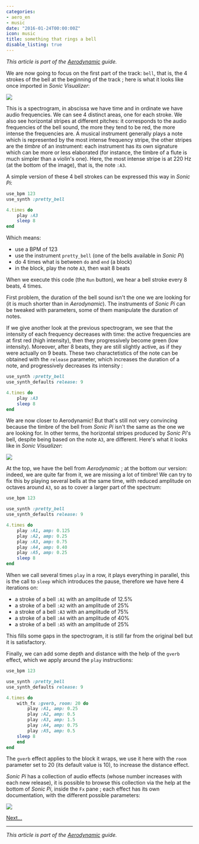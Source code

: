 ```yaml
---
categories:
- aero_en
- music
date: "2016-01-24T00:00:00Z"
icon: music
title: something that rings a bell
disable_listing: true
---
```


*This article is part of the <a href="/music/2016-01-21-aerodynamic-en">Aerodynamic</a> guide.*

We are now going to focus on the first part of the track: `bell`, that
is, the 4 strokes of the bell at the beginning of the track ; here is
what it looks like once imported in *Sonic Visualizer*:

<img data-action="zoom" src="/img/aerodynamic/cloche-sonic-visualizer-1.jpg" />

This is a spectrogram, in abscissa we have time and in ordinate we
have audio frequencies. We can see 4 distinct areas, one for each
stroke. We also see horizontal stripes at different pitches: it
corresponds to the audio frequencies of the bell sound, the more they
tend to be red, the more intense the frequencies are. A musical
instrument generally plays a note which is represented by the most
intense frequency stripe, the other stripes are the *timbre* of an
instrument: each instrument has its own signature which can be more or
less elaborated (for instance, the timbre of a flute is much simpler
than a violin's one). Here, the most intense stripe is at 220 Hz (at
the bottom of the image), that is, the note `:A3`.

A simple version of these 4 bell strokes can be expressed this way in
*Sonic Pi*:

```ruby
use_bpm 123
use_synth :pretty_bell

4.times do
    play :A3
    sleep 8
end
```

Which means:

* use a BPM of 123
* use the instrument `pretty_bell` (one of the bells available in *Sonic Pi*)
* do 4 times what is between `do` and `end` (a block)
* in the block, play the note `A3`, then wait 8 beats

When we execute this code (the `Run` button), we hear a bell stroke
every 8 beats, 4 times.

First problem, the duration of the bell sound isn't the one we are
looking for (it is much shorter than in *Aerodynamic*). The
instruments of *Sonic Pi* can be tweaked with parameters, some of them
manipulate the duration of notes.

If we give another look at the previous spectrogram, we see that the
intensity of each frequency decreases with time: the active
frequencies are at first red (high intensity), then they progressively
become green (low intensity). Moreover, after 8 beats, they are still
slightly active, as if they were actually on 9 beats. These two
charactetistics of the note can be obtained with the `release`
parameter, which increases the duration of a note, and progressively
decreases its intensity :

```ruby
use_synth :pretty_bell
use_synth_defaults release: 9

4.times do
    play :A3
    sleep 8
end
```

We are now closer to Aerodynamic! But that's still not very convincing
because the timbre of the bell from *Sonic Pi* isn't the same as the
one we are looking for. In other terms, the horizontal stripes
produced by *Sonic Pi*'s bell, despite being based on the note `A3`,
are different. Here's what it looks like in *Sonic Visualizer*:

<img src="/img/aerodynamic/cloche-sonic-visualizer-2.jpg" data-action="zoom" />

At the top, we have the bell from *Aerodynamic* ; at the bottom our
version: indeed, we are quite far from it, we are missing a lot of
timbre! We can try to fix this by playing several bells at the same
time, with reduced amplitude on octaves around `A3`, so as to cover a
larger part of the spectrum:

```ruby
use_bpm 123

use_synth :pretty_bell
use_synth_defaults release: 9

4.times do
    play :A1, amp: 0.125
    play :A2, amp: 0.25
    play :A3, amp: 0.75
    play :A4, amp: 0.40
    play :A5, amp: 0.25
    sleep 8
end
```

When we call several times `play` in a row, it plays everything in
parallel, this is the call to `sleep` which introduces the pause,
therefore we have here 4 iterations on:

* a stroke of a bell `:A1` with an amplitude of 12.5%
* a stroke of a bell `:A2` with an amplitude of 25%
* a stroke of a bell `:A3` with an amplitude of 75%
* a stroke of a bell `:A4` with an amplitude of 40%
* a stroke of a bell `:A5` with an amplitude of 25%

This fills some gaps in the spectrogram, it is still far from the
original bell but it is satisfactory.

Finally, we can add some depth and distance with the help of the
`gverb` effect, which we apply around the `play` instructions:

```ruby
use_bpm 123

use_synth :pretty_bell
use_synth_defaults release: 9

4.times do
    with_fx :gverb, room: 20 do
        play :A1, amp: 0.25
    	play :A2, amp: 0.5
        play :A3, amp: 1.5
        play :A4, amp: 0.75
        play :A5, amp: 0.5
 	sleep 8
    end
end
```

The `gverb` effect applies to the block it wraps, we use it here with
the `room` parameter set to 20 (its default value is 10), to increase
the distance effect.

*Sonic Pi* has a collection of audio effects (whose number increases
with each new release), it is possible to browse this collection via
the help at the bottom of *Sonic Pi*, inside the `Fx` pane ; each
effect has its own documentation, with the different possible
parameters:

<img src="/img/aerodynamic/help-fx.png" data-action="zoom" />

<a href="/music/2016-01-25-aerodynamic-makeup-en">Next...</a>

<hr />

*This article is part of the <a href="/music/2016-01-21-aerodynamic-en">Aerodynamic</a> guide.*
